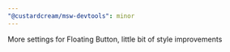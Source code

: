 ```yaml
---
"@custardcream/msw-devtools": minor
---
```


More settings for Floating Button, little bit of style improvements
